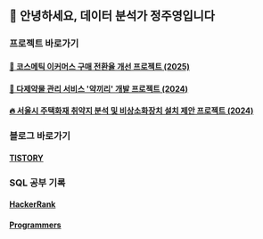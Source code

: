 ## 👋 안녕하세요, 데이터 분석가 정주영입니다 

### 프로젝트 바로가기
#### [💄 코스메틱 이커머스 구매 전환율 개선 프로젝트 (2025)](https://github.com/Ju0s/Prj-CosmeticEcommerce)
#### [💊 다제약물 관리 서비스 '약끼리' 개발 프로젝트 (2024)](https://github.com/Ju0s/Prj-Polypharmacy_MediView)
#### [🔥 서울시 주택화재 취약지 분석 및 비상소화장치 설치 제안 프로젝트 (2024)](https://github.com/Ju0s/Prj-SeoulFireRisk)  

### 블로그 바로가기
#### [TISTORY](https://juyoungeeya.tistory.com)

### SQL 공부 기록
#### [HackerRank](https://github.com/Ju0s/HackerRank_SQL/blob/main/README.md)
#### [Programmers](https://github.com/Ju0s/Programmers_SQL/blob/main/README.md)
